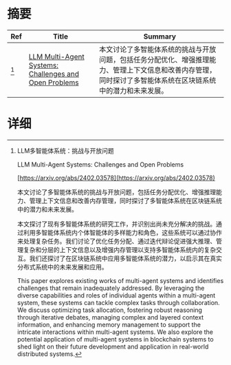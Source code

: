 # 摘要

| Ref | Title | Summary |
| --- | --- | --- |
| [^1] | [LLM Multi-Agent Systems: Challenges and Open Problems](https://arxiv.org/abs/2402.03578) | 本文讨论了多智能体系统的挑战与开放问题，包括任务分配优化、增强推理能力、管理上下文信息和改善内存管理，同时探讨了多智能体系统在区块链系统中的潜力和未来发展。 |

# 详细

[^1]: LLM多智能体系统：挑战与开放问题

    LLM Multi-Agent Systems: Challenges and Open Problems

    [https://arxiv.org/abs/2402.03578](https://arxiv.org/abs/2402.03578)

    本文讨论了多智能体系统的挑战与开放问题，包括任务分配优化、增强推理能力、管理上下文信息和改善内存管理，同时探讨了多智能体系统在区块链系统中的潜力和未来发展。

    

    本文探讨了现有多智能体系统的研究工作，并识别出尚未充分解决的挑战。通过利用多智能体系统内个体智能体的多样能力和角色，这些系统可以通过协作来处理复杂任务。我们讨论了优化任务分配、通过迭代辩论促进强大推理、管理复杂和分层的上下文信息以及增强内存管理以支持多智能体系统内的复杂交互。我们还探讨了在区块链系统中应用多智能体系统的潜力，以启示其在真实分布式系统中的未来发展和应用。

    This paper explores existing works of multi-agent systems and identifies challenges that remain inadequately addressed. By leveraging the diverse capabilities and roles of individual agents within a multi-agent system, these systems can tackle complex tasks through collaboration. We discuss optimizing task allocation, fostering robust reasoning through iterative debates, managing complex and layered context information, and enhancing memory management to support the intricate interactions within multi-agent systems. We also explore the potential application of multi-agent systems in blockchain systems to shed light on their future development and application in real-world distributed systems.
    

